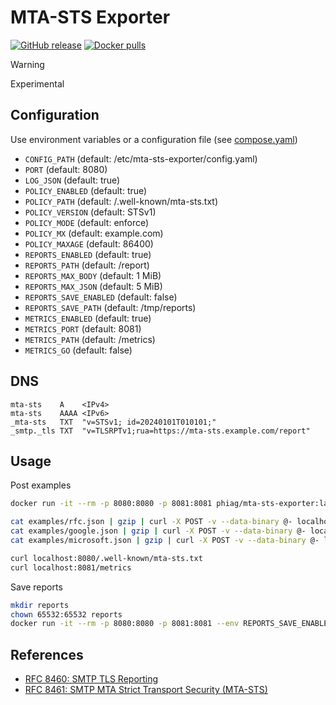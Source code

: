# MTA-STS Exporter

[![GitHub release](https://img.shields.io/github/release/phi-ag/mta-sts-exporter.svg?logo=github&style=flat-square)](https://github.com/phi-ag/mta-sts-exporter/releases/latest)
[![Docker pulls](https://img.shields.io/docker/pulls/phiag/mta-sts-exporter.svg?logo=docker&style=flat-square)](https://hub.docker.com/r/phiag/mta-sts-exporter/tags)

> [!WARNING]
> Experimental

## Configuration

Use environment variables or a configuration file (see [compose.yaml](compose.yaml))

- `CONFIG_PATH` (default: /etc/mta-sts-exporter/config.yaml)
- `PORT` (default: 8080)
- `LOG_JSON` (default: true)
- `POLICY_ENABLED` (default: true)
- `POLICY_PATH` (default: /.well-known/mta-sts.txt)
- `POLICY_VERSION` (default: STSv1)
- `POLICY_MODE` (default: enforce)
- `POLICY_MX` (default: example.com)
- `POLICY_MAXAGE` (default: 86400)
- `REPORTS_ENABLED` (default: true)
- `REPORTS_PATH` (default: /report)
- `REPORTS_MAX_BODY` (default: 1 MiB)
- `REPORTS_MAX_JSON` (default: 5 MiB)
- `REPORTS_SAVE_ENABLED` (default: false)
- `REPORTS_SAVE_PATH` (default: /tmp/reports)
- `METRICS_ENABLED` (default: true)
- `METRICS_PORT` (default: 8081)
- `METRICS_PATH` (default: /metrics)
- `METRICS_GO` (default: false)

## DNS

    mta-sts    A    <IPv4>
    mta-sts    AAAA <IPv6>
    _mta-sts   TXT  "v=STSv1; id=20240101T010101;"
    _smtp._tls TXT  "v=TLSRPTv1;rua=https://mta-sts.example.com/report"

## Usage

Post examples

```sh
docker run -it --rm -p 8080:8080 -p 8081:8081 phiag/mta-sts-exporter:latest

cat examples/rfc.json | gzip | curl -X POST -v --data-binary @- localhost:8080/report
cat examples/google.json | gzip | curl -X POST -v --data-binary @- localhost:8080/report
cat examples/microsoft.json | gzip | curl -X POST -v --data-binary @- localhost:8080/report

curl localhost:8080/.well-known/mta-sts.txt
curl localhost:8081/metrics
```

Save reports

```sh
mkdir reports
chown 65532:65532 reports
docker run -it --rm -p 8080:8080 -p 8081:8081 --env REPORTS_SAVE_ENABLED=true -v ${PWD}/reports:/tmp/reports phiag/mta-sts-exporter:latest
```

## References

- [RFC 8460: SMTP TLS Reporting](https://www.rfc-editor.org/rfc/rfc8460.html)
- [RFC 8461: SMTP MTA Strict Transport Security (MTA-STS)](https://www.rfc-editor.org/rfc/rfc8461.html)
